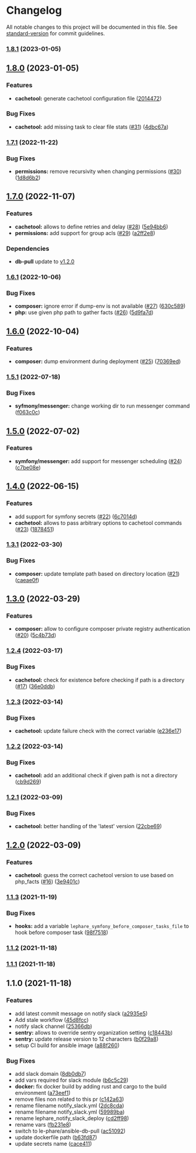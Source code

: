 # Changelog

All notable changes to this project will be documented in this file. See [standard-version](https://github.com/conventional-changelog/standard-version) for commit guidelines.

### [1.8.1](https://github.com/le-phare/ansible-deploy/compare/v1.8.0...v1.8.1) (2023-01-05)

## [1.8.0](https://github.com/le-phare/ansible-deploy/compare/v1.7.1...v1.8.0) (2023-01-05)


### Features

* **cachetool:** generate cachetool configuration file ([2014472](https://github.com/le-phare/ansible-deploy/commit/201447231d90698565e68f2a6906c647b79b945f))


### Bug Fixes

* **cachetool:** add missing task to clear file stats ([#31](https://github.com/le-phare/ansible-deploy/issues/31)) ([4dbc67a](https://github.com/le-phare/ansible-deploy/commit/4dbc67ace6c71eb5aed2f40dd39779106d34b8b4))

### [1.7.1](https://github.com/le-phare/ansible-deploy/compare/v1.7.0...v1.7.1) (2022-11-22)


### Bug Fixes

* **permissions:** remove recursivity when changing permissions ([#30](https://github.com/le-phare/ansible-deploy/issues/30)) ([1d8d6b2](https://github.com/le-phare/ansible-deploy/commit/1d8d6b2951bab9eedd1d3092aa118d054cd7d145))

## [1.7.0](https://github.com/le-phare/ansible-deploy/compare/v1.6.1...v1.7.0) (2022-11-07)


### Features

* **cachetool:** allows to define retries and delay ([#28](https://github.com/le-phare/ansible-deploy/issues/28)) ([5e94bb6](https://github.com/le-phare/ansible-deploy/commit/5e94bb67669283bb8d09646484468d2087db47d6))
* **permissions:** add support for group acls ([#29](https://github.com/le-phare/ansible-deploy/issues/29)) ([a2ff2e8](https://github.com/le-phare/ansible-deploy/commit/a2ff2e869ec40939cba6d8679e99c6a29ba55011))

### Dependencies

* **db-pull** update to [v1.2.0](https://github.com/le-phare/ansible-db-pull/blob/master/CHANGELOG.md)

### [1.6.1](https://github.com/le-phare/ansible-deploy/compare/v1.6.0...v1.6.1) (2022-10-06)


### Bug Fixes

* **composer:** ignore error if dump-env is not available ([#27](https://github.com/le-phare/ansible-deploy/issues/27)) ([630c589](https://github.com/le-phare/ansible-deploy/commit/630c5894f819b3b79866fd4300fbfe5c05ae5c95))
* **php:** use given php path to gather facts ([#26](https://github.com/le-phare/ansible-deploy/issues/26)) ([5d9fa7d](https://github.com/le-phare/ansible-deploy/commit/5d9fa7d24df2b6a911f6449b82a52b17c6926554))

## [1.6.0](https://github.com/le-phare/ansible-deploy/compare/v1.5.1...v1.6.0) (2022-10-04)


### Features

* **composer:** dump environment during deployment  ([#25](https://github.com/le-phare/ansible-deploy/issues/25)) ([70369ed](https://github.com/le-phare/ansible-deploy/commit/70369ed0e335a2dc677ac3c26aca181491b6c6e1))

### [1.5.1](https://github.com/le-phare/ansible-deploy/compare/v1.5.0...v1.5.1) (2022-07-18)


### Bug Fixes

* **syfmony/messenger:** change working dir to run messenger command ([f063c0c](https://github.com/le-phare/ansible-deploy/commit/f063c0c1dca04498ce7123476b0ea9e91b6fda87))

## [1.5.0](https://github.com/le-phare/ansible-deploy/compare/v1.4.0...v1.5.0) (2022-07-02)


### Features

* **symfony/messenger:** add support for messenger scheduling ([#24](https://github.com/le-phare/ansible-deploy/issues/24)) ([c7be08e](https://github.com/le-phare/ansible-deploy/commit/c7be08ecefbc9f78026694d8c2b8546bc288755c))

## [1.4.0](https://github.com/le-phare/ansible-deploy/compare/v1.3.1...v1.4.0) (2022-06-15)


### Features

* add support for symfony secrets ([#22](https://github.com/le-phare/ansible-deploy/issues/22)) ([6c7014d](https://github.com/le-phare/ansible-deploy/commit/6c7014d6a680561151f61a31df43dc69498e51ec))
* **cachetool:** allows to pass arbitrary options to cachetool commands ([#23](https://github.com/le-phare/ansible-deploy/issues/23)) ([1878451](https://github.com/le-phare/ansible-deploy/commit/1878451e29fd0914894fc184fa53e7470ad6dec5))

### [1.3.1](https://github.com/le-phare/ansible-deploy/compare/v1.3.0...v1.3.1) (2022-03-30)


### Bug Fixes

* **composer:** update template path based on directory location ([#21](https://github.com/le-phare/ansible-deploy/issues/21)) ([caeae0f](https://github.com/le-phare/ansible-deploy/commit/caeae0f8118f90097e0b715b744d7c7e8bff662e))

## [1.3.0](https://github.com/le-phare/ansible-deploy/compare/v1.2.4...v1.3.0) (2022-03-29)


### Features

* **composer:** allow to configure composer private registry authentication ([#20](https://github.com/le-phare/ansible-deploy/issues/20)) ([5c4b73d](https://github.com/le-phare/ansible-deploy/commit/5c4b73d86b53c9a4ff4212d3b513dbe58b6c01cb))

### [1.2.4](https://github.com/le-phare/ansible-deploy/compare/v1.2.3...v1.2.4) (2022-03-17)


### Bug Fixes

* **cachetool:** check for existence before checking if path is a directory ([#17](https://github.com/le-phare/ansible-deploy/issues/17)) ([36e0ddb](https://github.com/le-phare/ansible-deploy/commit/36e0ddb3f44e0c617b9cd665d0a53a5d24d45a38))

### [1.2.3](https://github.com/le-phare/ansible-deploy/compare/v1.2.2...v1.2.3) (2022-03-14)


### Bug Fixes

* **cachetool:** update failure check with the correct variable ([e236e17](https://github.com/le-phare/ansible-deploy/commit/e236e17512d18e323c753b62c6deda2083756d51))

### [1.2.2](https://github.com/le-phare/ansible-deploy/compare/v1.2.1...v1.2.2) (2022-03-14)


### Bug Fixes

* **cachetool:** add an additional check if given path is not a directory ([cb9d269](https://github.com/le-phare/ansible-deploy/commit/cb9d26944278523b2a1cf1134eb4021a5353cf25))

### [1.2.1](https://github.com/le-phare/ansible-deploy/compare/v1.2.0...v1.2.1) (2022-03-09)


### Bug Fixes

* **cachetool:** better handling of the 'latest' version ([22cbe69](https://github.com/le-phare/ansible-deploy/commit/22cbe69fe394c724664c686fe82d4038efe66720))

## [1.2.0](https://github.com/le-phare/ansible-deploy/compare/v1.1.3...v1.2.0) (2022-03-09)


### Features

* **cachetool:** guess the correct cachetool version to use based on php_facts ([#16](https://github.com/le-phare/ansible-deploy/issues/16)) ([3e9401c](https://github.com/le-phare/ansible-deploy/commit/3e9401ccd06d7dd704d82afc084e4f6a141be644))

### [1.1.3](https://github.com/le-phare/ansible-deploy/compare/v1.1.2...v1.1.3) (2021-11-19)


### Bug Fixes

* **hooks:** add a variable `lephare_symfony_before_composer_tasks_file` to hook before composer task ([98f7518](https://github.com/le-phare/ansible-deploy/commit/98f75186dc58211b508a5174c59bd64671c7e3f0))

### [1.1.2](https://github.com/le-phare/ansible-deploy/compare/v1.1.1...v1.1.2) (2021-11-18)

### [1.1.1](https://github.com/le-phare/ansible-deploy/compare/v1.1.0...v1.1.1) (2021-11-18)

## 1.1.0 (2021-11-18)


### Features

* add latest commit message on notify slack ([a2935e5](https://github.com/le-phare/ansible-deploy/commit/a2935e53ff26d1ef438fdd78dfdc773ad609e859))
* Add stale workflow ([45d8fcc](https://github.com/le-phare/ansible-deploy/commit/45d8fcc9e97dfea5c4cac4e9a5bf325459388d9b))
* notify slack channel ([25366db](https://github.com/le-phare/ansible-deploy/commit/25366dbc6fded848120dd5c156de657a5a4d16e8))
* **sentry:** allows to override sentry organization setting ([c18443b](https://github.com/le-phare/ansible-deploy/commit/c18443b747bba0ab18226dfadf626c985573d88e))
* **sentry:** update release version to 12 characters ([b0f29a8](https://github.com/le-phare/ansible-deploy/commit/b0f29a86f0dffd0d1b5ee22a0b7f2470e4fed252))
* setup CI build for ansible image ([a88f260](https://github.com/le-phare/ansible-deploy/commit/a88f2605e613be93ecb1cf0b18425ee4c5043767))


### Bug Fixes

* add slack domain ([8db0db7](https://github.com/le-phare/ansible-deploy/commit/8db0db72c24ae759be4e1027c7351dd43fabe416))
* add vars required for slack module ([b6c5c29](https://github.com/le-phare/ansible-deploy/commit/b6c5c296c44926410e3864f0ba172944552dfda5))
* **docker:** fix docker build by adding rust and cargo to the build environment ([a73eef1](https://github.com/le-phare/ansible-deploy/commit/a73eef16a08706aaf45a7eb4e13b1a608793189f))
* remove files non related to this pr ([c142a63](https://github.com/le-phare/ansible-deploy/commit/c142a63745d91bc4fb673984ad08f8c375b6ef83))
* rename filename notify_slack.yml ([2dc8cda](https://github.com/le-phare/ansible-deploy/commit/2dc8cda08241e08ed5ff8a8ae230ad64c40b117d))
* rename filename notify_slack.yml ([59989ba](https://github.com/le-phare/ansible-deploy/commit/59989baefe5e183ae50287a0782bf578744fe979))
* rename lephare_notify_slack_deploy ([cd2ff98](https://github.com/le-phare/ansible-deploy/commit/cd2ff982c14d28063ec3ead2d1af436b16448eda))
* rename vars ([fb231e8](https://github.com/le-phare/ansible-deploy/commit/fb231e8e26502b8499f1bdfba1388cb1a98c0fb0))
* switch to le-phare/ansible-db-pull ([ac51092](https://github.com/le-phare/ansible-deploy/commit/ac510922319fd26ff6045ce60667b0ae989b8481))
* update dockerfile path ([b63fd87](https://github.com/le-phare/ansible-deploy/commit/b63fd8789c32219de520c154ae6413b45b35fd63))
* update secrets name ([cace411](https://github.com/le-phare/ansible-deploy/commit/cace41191d2df38369c909592fe6a7d43de55fe1))
